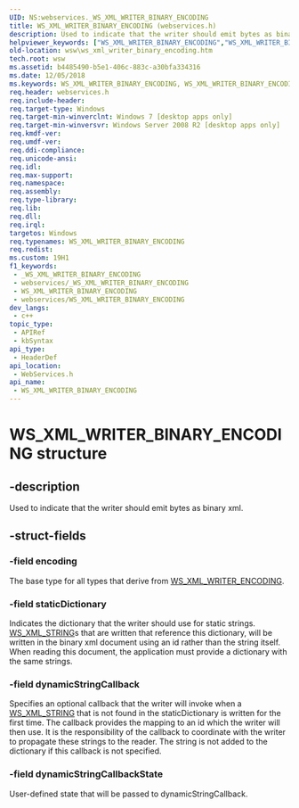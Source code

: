```yaml
---
UID: NS:webservices._WS_XML_WRITER_BINARY_ENCODING
title: WS_XML_WRITER_BINARY_ENCODING (webservices.h)
description: Used to indicate that the writer should emit bytes as binary xml.
helpviewer_keywords: ["WS_XML_WRITER_BINARY_ENCODING","WS_XML_WRITER_BINARY_ENCODING structure [Web Services for Windows]","webservices/WS_XML_WRITER_BINARY_ENCODING","wsw.ws_xml_writer_binary_encoding"]
old-location: wsw\ws_xml_writer_binary_encoding.htm
tech.root: wsw
ms.assetid: b4485490-b5e1-406c-883c-a30bfa334316
ms.date: 12/05/2018
ms.keywords: WS_XML_WRITER_BINARY_ENCODING, WS_XML_WRITER_BINARY_ENCODING structure [Web Services for Windows], webservices/WS_XML_WRITER_BINARY_ENCODING, wsw.ws_xml_writer_binary_encoding
req.header: webservices.h
req.include-header: 
req.target-type: Windows
req.target-min-winverclnt: Windows 7 [desktop apps only]
req.target-min-winversvr: Windows Server 2008 R2 [desktop apps only]
req.kmdf-ver: 
req.umdf-ver: 
req.ddi-compliance: 
req.unicode-ansi: 
req.idl: 
req.max-support: 
req.namespace: 
req.assembly: 
req.type-library: 
req.lib: 
req.dll: 
req.irql: 
targetos: Windows
req.typenames: WS_XML_WRITER_BINARY_ENCODING
req.redist: 
ms.custom: 19H1
f1_keywords:
 - _WS_XML_WRITER_BINARY_ENCODING
 - webservices/_WS_XML_WRITER_BINARY_ENCODING
 - WS_XML_WRITER_BINARY_ENCODING
 - webservices/WS_XML_WRITER_BINARY_ENCODING
dev_langs:
 - c++
topic_type:
 - APIRef
 - kbSyntax
api_type:
 - HeaderDef
api_location:
 - WebServices.h
api_name:
 - WS_XML_WRITER_BINARY_ENCODING
---
```


# WS_XML_WRITER_BINARY_ENCODING structure


## -description

Used to indicate that the writer should emit bytes as binary xml.

## -struct-fields

### -field encoding

The base type for all types that derive from <a href="https://docs.microsoft.com/windows/desktop/api/webservices/ns-webservices-ws_xml_writer_encoding">WS_XML_WRITER_ENCODING</a>.

### -field staticDictionary

Indicates the dictionary that the writer should use for static strings.  <a href="https://docs.microsoft.com/windows/desktop/api/webservices/ns-webservices-ws_xml_string">WS_XML_STRING</a>s that are written that
          reference this dictionary, will be written in the binary xml document using an id rather than the string itself.
          When reading this document, the application must provide a dictionary with the same strings.

### -field dynamicStringCallback

Specifies an optional callback that the writer will invoke when a <a href="https://docs.microsoft.com/windows/desktop/api/webservices/ns-webservices-ws_xml_string">WS_XML_STRING</a> that is not found in the staticDictionary is written for the first time.
          The callback provides the mapping to an id which the writer will then use.  It is the responsibility of the callback to coordinate with the
          writer to propagate these strings to the reader. The string is not added to the dictionary if this callback is not specified.

### -field dynamicStringCallbackState

User-defined state that will be passed to dynamicStringCallback.

